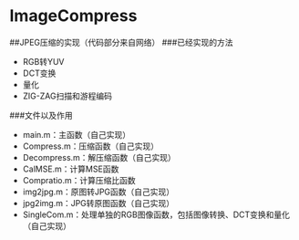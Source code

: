 # ImageCompress

##JPEG压缩的实现（代码部分来自网络）
###已经实现的方法
* RGB转YUV
* DCT变换
* 量化
* ZIG-ZAG扫描和游程编码

###文件以及作用
* main.m：主函数（自己实现）
* Compress.m：压缩函数（自己实现）
* Decompress.m：解压缩函数（自己实现）
* CalMSE.m：计算MSE函数
* Compratio.m：计算压缩比函数
* img2jpg.m：原图转JPG函数（自己实现）
* jpg2img.m：JPG转原图函数（自己实现）
* SingleCom.m：处理单独的RGB图像函数，包括图像转换、DCT变换和量化（自己实现）
